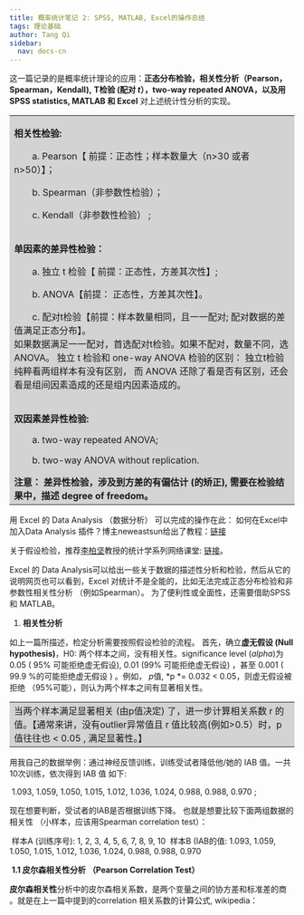 ```yaml
---
title: 概率统计笔记 2: SPSS, MATLAB, Excel的操作总结
tags: 理论基础
author: Tang Qi
sidebar:
  nav: docs-cn
---
```


 这一篇记录的是概率统计理论的应用：**正态分布检验，相关性分析（Pearson，Spearman，Kendall),**    **T检验 (配对 *t*），two-way repeated ANOVA，以及用 SPSS statistics, MATLAB 和 Excel** 对上述统计性分析的实现。

<!--more-->

<table><tr><td bgcolor=#D3D3D3>
<p><b>相关性检验:</b><br><p style="text-indent:2em">
	<p style="text-indent:2em">a. Pearson【 前提：正态性；样本数量大（n>30 或者 n>50）】；<br>
	<p style="text-indent:2em">b. Spearman（非参数性检验）；<br>
    <p style="text-indent:2em">c. Kendall（非参数性检验） ;</p>
    <br><b>单因素的差异性检验：</b> <br>
	<p style="text-indent:2em">a. 独立 t 检验【 前提：正态性，方差其次性】; <br>
	<p style="text-indent:2em">b.  ANOVA【前提： 正态性，方差其次性】。<br>
	<p style="text-indent:2em">c. 配对t检验【前提：样本数量相同，且一一配对; 配对数据的差值满足正态分布】。 <br>
     如果数据满足一一配对，首选配对t检验。如果不配对，数量不同，选 ANOVA。 独立 t 检验和 one-way ANOVA 检验的区别： 独立t检验纯粹看两组样本有没有区别， 而 ANOVA 还除了看是否有区别，还会看是组间因素造成的还是组内因素造成的。
</p><p><br><b>双因素差异性检验:</b> <br>
	<p style="text-indent:2em">a. two-way repeated ANOVA;<br>
	<p style="text-indent:2em">b. two-way ANOVA without replication.<br>
</p></p> 
    <b>注意： 差异性检验，涉及到方差的有偏估计 (的矫正), 需要在检验结果中，描述 degree of freedom。</b></td></tr></table>

用 Excel 的 Data Analysis （数据分析） 可以完成的操作在此：
如何在Excel中加入Data Analysis 插件？博主neweastsun给出了教程：[链接](https://blog.csdn.net/neweastsun/article/details/39317449)

关于假设检验，推荐[李柏坚](https://www.youtube.com/watch?v=RjIaSP2IAvE)教授的统计学系列网络课堂: [链接](https://blog.csdn.net/neweastsun/article/details/39317449)。

Excel 的 Data Analysis可以给出一些关于数据的描述性分析和检验，然后从它的说明网页也可以看到，Excel 对统计不是全能的，比如无法完成正态分布检验和非参数性相关性分析 （例如Spearman）。 为了便利性或全面性，还需要借助SPSS 和 MATLAB。



1. **相关性分析**

如上一篇所描述，检定分析需要按照假设检验的流程。
首先，确立**虚无假设 (Null hypothesis)**，H0: 两个样本之间，没有相关性。significance level (*alpha*)为 0.05 ( 95% 可能拒绝虚无假设), 0.01 (99% 可能拒绝虚无假设) ，甚至 0.001 ( 99.9 %的可能拒绝虚无假设 ) 。例如， *p*值, *p *= 0.032 < 0.05，则虚无假设被拒绝 （95%可能），则认为两个样本之间有显著相关性。

<table><tr><td bgcolor=#D3D3D3>当两个样本满足显著相关 (由p值决定) 了，进一步计算相关系数 r 的值。【通常来讲，没有outlier异常值且 r 值比较高(例如>0.5）时，p值往往也 < 0.05 , 满足显著性。】</td></tr></table>

用我自己的数据举例：通过神经反馈训练，训练受试者降低他/她的 IAB 值。一共10次训练，依次得到 IAB 值 如下:

​		1.093, 1.059, 1.050, 1.015, 1.012, 1.036, 1.024, 0.988, 0.988, 0.970 ;

现在想要判断，受试者的IAB是否根据训练下降。 也就是想要比较下面两组数据的相关性 （小样本，应该用Spearman correlation test）：

​		样本A (训练序号): 1, 2, 3, 4, 5, 6, 7, 8, 9, 10
​		样本B (IAB的值: 1.093, 1.059, 1.050, 1.015, 1.012, 1.036, 1.024, 0.988, 0.988, 0.970

​	**1.1 皮尔森相关性分析** **（Pearson Correlation Test）**

**皮尔森相关性**分析中的皮尔森相关系数，是两个变量之间的协方差和标准差的商 。就是在上一篇中提到的correlation 相关系数的计算公式, wikipedia：